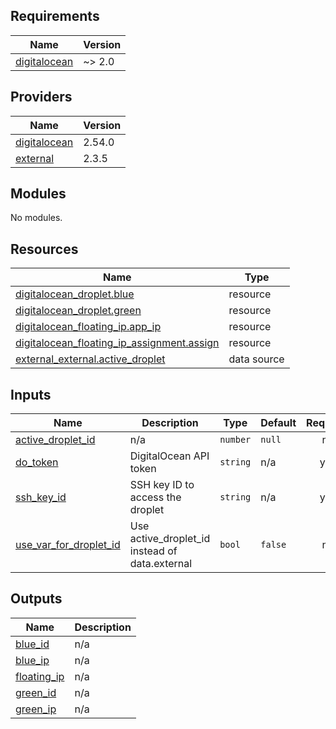 <!-- BEGIN_TF_DOCS -->
## Requirements

| Name | Version |
|------|---------|
| <a name="requirement_digitalocean"></a> [digitalocean](#requirement\_digitalocean) | ~> 2.0 |

## Providers

| Name | Version |
|------|---------|
| <a name="provider_digitalocean"></a> [digitalocean](#provider\_digitalocean) | 2.54.0 |
| <a name="provider_external"></a> [external](#provider\_external) | 2.3.5 |

## Modules

No modules.

## Resources

| Name | Type |
|------|------|
| [digitalocean_droplet.blue](https://registry.terraform.io/providers/digitalocean/digitalocean/latest/docs/resources/droplet) | resource |
| [digitalocean_droplet.green](https://registry.terraform.io/providers/digitalocean/digitalocean/latest/docs/resources/droplet) | resource |
| [digitalocean_floating_ip.app_ip](https://registry.terraform.io/providers/digitalocean/digitalocean/latest/docs/resources/floating_ip) | resource |
| [digitalocean_floating_ip_assignment.assign](https://registry.terraform.io/providers/digitalocean/digitalocean/latest/docs/resources/floating_ip_assignment) | resource |
| [external_external.active_droplet](https://registry.terraform.io/providers/hashicorp/external/latest/docs/data-sources/external) | data source |

## Inputs

| Name | Description | Type | Default | Required |
|------|-------------|------|---------|:--------:|
| <a name="input_active_droplet_id"></a> [active\_droplet\_id](#input\_active\_droplet\_id) | n/a | `number` | `null` | no |
| <a name="input_do_token"></a> [do\_token](#input\_do\_token) | DigitalOcean API token | `string` | n/a | yes |
| <a name="input_ssh_key_id"></a> [ssh\_key\_id](#input\_ssh\_key\_id) | SSH key ID to access the droplet | `string` | n/a | yes |
| <a name="input_use_var_for_droplet_id"></a> [use\_var\_for\_droplet\_id](#input\_use\_var\_for\_droplet\_id) | Use active\_droplet\_id instead of data.external | `bool` | `false` | no |

## Outputs

| Name | Description |
|------|-------------|
| <a name="output_blue_id"></a> [blue\_id](#output\_blue\_id) | n/a |
| <a name="output_blue_ip"></a> [blue\_ip](#output\_blue\_ip) | n/a |
| <a name="output_floating_ip"></a> [floating\_ip](#output\_floating\_ip) | n/a |
| <a name="output_green_id"></a> [green\_id](#output\_green\_id) | n/a |
| <a name="output_green_ip"></a> [green\_ip](#output\_green\_ip) | n/a |
<!-- END_TF_DOCS -->